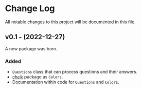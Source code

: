 # Change Log
All notable changes to this project will be documented in this file.
 
## v0.1 - (2022-12-27)
 
A new package was born.
 
### Added
- `Questions` class that can process questions and their answers.
- [chalk](https://npmjs.com/package/chalk) package as `Colors`.
- Documentation within code for `Questions` and `Colors`.
